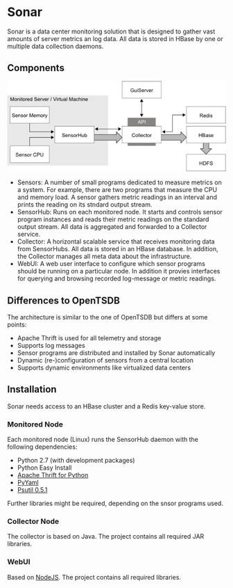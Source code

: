 # Sonar
Sonar is a data center monitoring solution that is designed to gather vast amounts of server metrics an log data. All data is stored in HBase by one or multiple data collection daemons. 

## Components

![Sonar Architecture](https://github.com/jacksonicson/sonar/blob/master/architecture.png?raw=true "Sonar Architecture")

* Sensors: A number of small programs dedicated to measure metrics on a system. For example, there are two programs that measure the CPU and memory load. A sensor gathers metric readings in an interval and prints the reading on its stndard output stream. 
* SensorHub: Runs on each monitored node. It starts and controls sensor program instances and reads their metric readings on the standard output stream. All data is aggregated and forwarded to a Collector service. 
* Collector: A horizontal scalable service that receives monitoring data from SensorHubs. All data is stored in an HBase database. In addition, the Collector manages all meta data about the infrastructure.
* WebUI: A web user interface to configure which sensor programs should be running on a particular node. In addition it provies interfaces for querying and browsing recorded log-message or metric readings. 

## Differences to OpenTSDB
The architecture is similar to the one of OpenTSDB but differs at some points: 
* Apache Thrift is used for all telemetry and storage
* Supports log messages
* Sensor programs are distributed and installed by Sonar automatically
* Dynamic (re-)configuration of sensors from a central location
* Supports dynamic environments like virtualized data centers

## Installation

Sonar needs access to an HBase cluster and a Redis key-value store. 

### Monitored Node
Each monitored node (Linux) runs the SensorHub daemon with the following dependencies: 
* Python 2.7 (with development packages)
* Python Easy Install
* [Apache Thrift for Python](http://thrift.apache.org/)
* [PyYaml](https://bitbucket.org/xi/pyyaml)
* [Psutil 0.5.1](https://code.google.com/p/psutil/)

Further libraries might be required, depending on the snsor programs used. 

### Collector Node
The collector is based on Java. The project contains all required JAR libraries. 

### WebUI
Based on [NodeJS](http://nodejs.org/). The project contains all required libraries.

